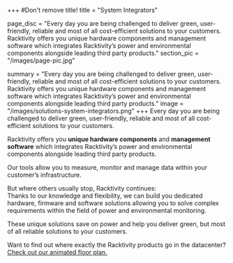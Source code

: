 +++
#Don't remove title!
title = "System Integrators"

page_disc = "Every day you are being challenged to deliver green, user-friendly, reliable and most of all cost-efficient solutions to your customers. Racktivity offers you unique hardware components and management software which integrates Racktivity’s power and environmental components alongside leading third party products."
section_pic = "/images/page-pic.jpg"

summary = "Every day you are being challenged to deliver green, user-friendly, reliable and most of all cost-efficient solutions to your customers. Racktivity offers you unique hardware components and management software which integrates Racktivity’s power and environmental components alongside leading third party products."
image = "/images/solutions-system-integrators.png"
+++
Every day you are being challenged to deliver green, user-friendly, reliable and most of all cost-efficient solutions to your customers.

Racktivity offers you **unique hardware components** and **management software** which integrates Racktivity’s power and environmental components alongside leading third party products.

Our tools allow you to measure, monitor and manage data within your customer’s infrastructure.

But where others usually stop, Racktivity continues:\
Thanks to our knowledge and flexibility, we can build you dedicated hardware, firmware and software solutions allowing you to solve complex requirements within the field of power and environmental monitoring.

These unique solutions save on power and help you deliver green, but most of all reliable solutions to your customers.

Want to find out where exactly the Racktivity products go in the datacenter? [Check out our animated floor plan.](/data-center-floor-plan-solution-overview)